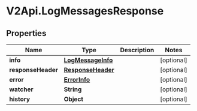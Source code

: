 # V2Api.LogMessagesResponse

## Properties

Name | Type | Description | Notes
------------ | ------------- | ------------- | -------------
**info** | [**LogMessageInfo**](LogMessageInfo.md) |  | [optional] 
**responseHeader** | [**ResponseHeader**](ResponseHeader.md) |  | [optional] 
**error** | [**ErrorInfo**](ErrorInfo.md) |  | [optional] 
**watcher** | **String** |  | [optional] 
**history** | **Object** |  | [optional] 


